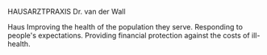HAUSARZTPRAXIS Dr. van der Wall 

 Haus Improving the health of the population they serve. Responding to people's expectations. Providing financial protection against the costs of ill-health.


